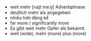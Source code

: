 
- weit mehr	[vaɪ̯t meːɐ̯]	Adverbphrase
- deutlich mehr als angegeben	
- nhiều hơn đáng kể	
- far more / significantly more	
- Es gibt weit mehr Opfer als bekannt.	
- weit (wide), mehr (more)	plus (more)